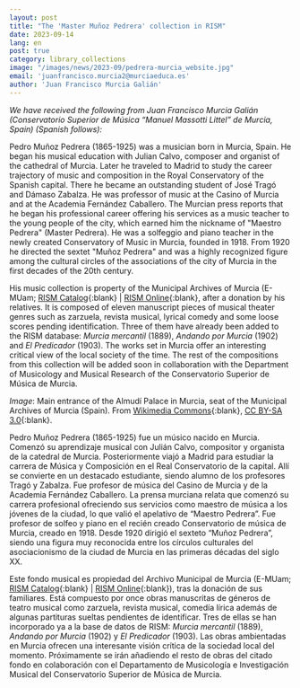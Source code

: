 ```yaml
---
layout: post
title: "The 'Master Muñoz Pedrera' collection in RISM"
date: 2023-09-14
lang: en
post: true
category: library_collections
image: "/images/news/2023-09/pedrera-murcia_website.jpg"
email: 'juanfrancisco.murcia2@murciaeduca.es'
author: 'Juan Francisco Murcia Galián'
---
```


_We have received the following from Juan Francisco Murcia Galián (Conservatorio Superior de Música “Manuel Massotti Littel” de Murcia, Spain) (Spanish follows):_

Pedro Muñoz Pedrera (1865-1925) was a musician born in Murcia, Spain. He began his musical education with Julian Calvo, composer and organist of the cathedral of Murcia. Later he traveled to Madrid to study the career trajectory of music and composition in the Royal Conservatory of the Spanish capital. There he became an outstanding student of  José Tragó and Dámaso Zabalza.  He was professor of music at the Casino of Murcia and at the Academia Fernández Caballero. The Murcian press reports that he began his professional career offering his services as a music teacher to the young people of the city, which earned him the nickname of "Maestro Pedrera" (Master Pedrera). He was a solfeggio and piano teacher in the newly created Conservatory of Music in Murcia, founded in 1918. From 1920 he directed the sextet "Muñoz Pedrera" and was a highly recognized figure among the cultural circles of the associations of the city of Murcia in the first decades of the 20th century.

His music collection is property of the Municipal Archives of Murcia (E-MUam; [RISM Catalog](https://opac.rism.info/search?View=rism&siglum=E-MUam){:blank} \| [RISM Online](https://rism.online/institutions/30079676){:blank}, after a donation by his relatives. It is composed of eleven manuscript pieces of musical theater genres such as zarzuela, revista musical, lyrical comedy and some loose scores pending identification. Three of them have already been added to the RISM database: _Murcia mercantil_ (1889), _Andando por Murcia_ (1902) and _El Predicador_ (1903). The works set in Murcia offer an interesting critical view of the local society of the time. The rest of the compositions from this collection will be added soon in collaboration with the Department of Musicology and Musical Research of the Conservatorio Superior de Música de Murcia.

_Image_: Main entrance of the Almudí Palace in Murcia, seat of the Municipal Archives of Murcia (Spain). From [Wikimedia Commons](https://commons.wikimedia.org/wiki/File:Puertadelpalacioalmudi.JPG){:blank}, [CC BY-SA 3.0](https://creativecommons.org/licenses/by-sa/3.0/deed.en){:blank}.


Pedro Muñoz Pedrera (1865-1925) fue un músico nacido en Murcia. Comenzó su aprendizaje musical con Julián Calvo, compositor y organista de la catedral de Murcia. Posteriormente viajó a Madrid para estudiar la carrera de Música y Composición en el Real Conservatorio de la capital. Allí se convierte en un destacado estudiante, siendo alumno de los profesores Tragó y Zabalza.  Fue profesor de música del Casino de Murcia y de la Academia Fernández Caballero. La prensa murciana relata que comenzó su carrera profesional ofreciendo sus servicios como maestro de música a los jóvenes de la ciudad, lo que valió el apelativo de “Maestro Pedrera”. Fue profesor de solfeo y piano en el recién creado Conservatorio de música de Murcia, creado en 1918. Desde 1920 dirigió el sexteto “Muñoz Pedrera”, siendo una figura muy reconocida entre los círculos culturales del asociacionismo de la ciudad de Murcia en las primeras décadas del siglo XX.

Este fondo musical es propiedad del Archivo Municipal de Murcia (E-MUam; [RISM Catalog](https://opac.rism.info/search?View=rism&siglum=E-MUam){:blank} \| [RISM Online](https://rism.online/institutions/30079676){:blank}), tras la donación de sus familiares. Está compuesto por once obras manuscritas de géneros de teatro musical como zarzuela, revista musical, comedía lírica además de algunas partituras sueltas pendientes de identificar.  Tres de ellas se han incorporado ya a la base de datos de RISM: _Murcia mercantil_ (1889), _Andando por Murcia_ (1902) y _El Predicador_ (1903). Las obras ambientadas en Murcia ofrecen una interesante visión crítica de la sociedad local del momento. Próximamente se irán añadiendo el resto de obras del citado fondo en colaboración con el Departamento de Musicología e Investigación Musical del Conservatorio Superior de Música de Murcia.
